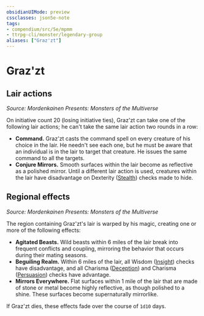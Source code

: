 ```yaml
---
obsidianUIMode: preview
cssclasses: json5e-note
tags:
- compendium/src/5e/mpmm
- ttrpg-cli/monster/legendary-group
aliases: ["Graz'zt"]
---
```

# Graz'zt

## Lair actions
_Source: Mordenkainen Presents: Monsters of the Multiverse_

On initiative count 20 (losing initiative ties), Graz'zt can take one of the following lair actions; he can't take the same lair action two rounds in a row:

- **Command.** Graz'zt casts the command spell on every creature of his choice in the lair. He needn't see each one, but he must be aware that an individual is in the lair to target that creature. He issues the same command to all the targets.  
- **Conjure Mirrors.** Smooth surfaces within the lair become as reflective as a polished mirror. Until a different lair action is used, creatures within the lair have disadvantage on Dexterity ([Stealth](/3-Mechanics/CLI/rules/skills.md#Stealth)) checks made to hide.  

## Regional effects
_Source: Mordenkainen Presents: Monsters of the Multiverse_

The region containing Graz'zt's lair is warped by his magic, creating one or more of the following effects:

- **Agitated Beasts.** Wild beasts within 6 miles of the lair break into frequent conflicts and coupling, mirroring the behavior that occurs during their mating seasons.  
- **Beguiling Realm.** Within 6 miles of the lair, all Wisdom ([Insight](/3-Mechanics/CLI/rules/skills.md#Insight)) checks have disadvantage, and all Charisma ([Deception](/3-Mechanics/CLI/rules/skills.md#Deception)) and Charisma ([Persuasion](/3-Mechanics/CLI/rules/skills.md#Persuasion)) checks have advantage.  
- **Mirrors Everywhere.** Flat surfaces within 1 mile of the lair that are made of stone or metal become highly reflective, as though polished to a shine. These surfaces become supernaturally mirrorlike.  

If Graz'zt dies, these effects fade over the course of `1d10` days.